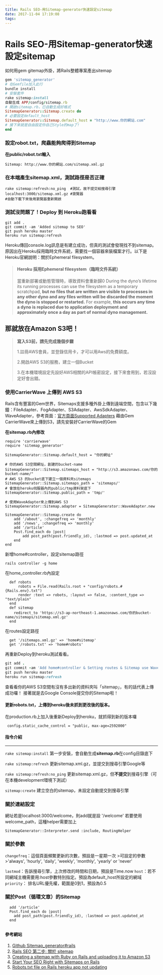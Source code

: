 ```yaml
---
title: Rails SEO-用Sitemap-generator快速設定sitemap
date: 2017-11-04 17:19:08
tags:
---
```

# Rails SEO-用Sitemap-generator快速設定sitemap
如何用gem gitemap外掛，將Rails整體專案產出sitemap

``` ruby
gem 'sitemap_generator' 
# 在Gemfile加入此行
bundle install          
# 安裝套件
rake sitemap:install
自動生成 APP/config/sitemap.rb
# 開啟sitemap.rb，已自動生成好格式
SitemapGenerator::Sitemap.create do
# 必要設定default_host
SitemapGenerator::Sitemap.default_host = "http://www.你的網站.com"
# 接下來就是自由設定你自己Style的map了!
end
```


### **設定robot.txt，爬蟲能夠爬得到Sitemap**
**在public/robot.txt輸入**

```
Sitemap: http://www.你的網站.com/sitemap.xml.gz
```
### 在本端產生sitemap.xml，測試路徑是否正確

```
rake sitemap:refresh:no_ping  #測試，故不提交給搜尋引擎
localhost:3000/sitemap.xml.gz #瀏覽器
#自動下載下來後用瀏覽器重新開啟
```
### 測試沒問題了！Deploy 到 Heroku跑看看

```
git add .
git commit -am 'Added sitemap to SEO'
git push heroku master
heroku run sitemap:refresh
```
Heroku傳回console.log訊息是有建立成功，但真的測試會發現找不到sitemap。原因出在Heroku採用臨時文件系統，需要找一個容器來裝檔案才行。以下是Heroku官網說明：關於Ephemeral filesystem。

>#### Heroku 採用Ephemeral filesystem（臨時文件系統）
>當重新部署或動態管理時，導致資料會重新歸0
During the dyno’s lifetime its running processes can use the filesystem as a temporary scratchpad, **but no files that are written are visible to processes in any other dyno and any files written will be discarded the moment the dyno is stopped or restarted.** For example, **this occurs any time a dyno is replaced due to application deployment and approximately once a day as part of normal dyno management.**

## 那就放在Amazon S3吧！
>**寫入S3前，請先完成幾個步驟**
>
>1.註冊AWS會員，並登錄信用卡，才可以用Aws的免費額度。
>
>2.開啟AWS S3的服務，建立一個Bucket
>
>3.在本機環境設定先設好AWS相關的API帳密設定，接下來會用到，若沒設定好會出錯。

### 使用CarrierWave 上傳到 AWS S3
Rails含有豐富的Gem世界，Sitemaps支援多種外掛上傳到遠端空間，包含以下幾鐘：FileAdapter、FogAdapter、S3Adapter、AwsSdkAdapter、WaveAdapter，參考頁面：[官方頁面Supported Adapters](https://github.com/kjvarga/sitemap_generator#supported-adapters)
藉由Gem CarrierWave來上傳到S3，請先安裝好CarrierWave的Gem

**在sitemap.rb內修改**

```
require 'carrierwave'
require 'sitemap_generator'

SitemapGenerator::Sitemap.default_host = "你的網址"

# 你的AWS S3空間網址，創建的bucket-name
SitemapGenerator::Sitemap.sitemaps_host = "http://s3.amazonaws.com/你的bucket-name/"
# AWS S3 的bucket底下建立一個資料夾sitemaps
SitemapGenerator::Sitemap.sitemaps_path = 'sitemaps/'
# 會放在heroku伺服器內的public/tmp資料架底下
SitemapGenerator::Sitemap.public_path = 'tmp/'

# 使用WaveAdapter來上傳到AWS S3
SitemapGenerator::Sitemap.adapter = SitemapGenerator::WaveAdapter.new

SitemapGenerator::Sitemap.create do
	add '/about', :changefreq => 'monthly'
	add '/news', :changefreq => 'monthly'
	add '/article'
	Post.find_each do |post|
	    add post_path(post.friendly_id), :lastmod => post.updated_at
    end
end
```
新增home#controller，設定sitemap路徑

    rails controller -g home
    
在home_controller.rb內設定

```
  def robots                                             
	  robots = File.read(Rails.root + "config/robots.#{Rails.env}.txt")
	  render :text => robots, :layout => false, :content_type => "text/plain"
  end
  def sitemap
    redirect_to 'https://s3-ap-northeast-1.amazonaws.com/你的bucket-name/sitemaps/sitemap.xml.gz'
  end
```
在routes設定路徑

```
  get '/sitemaps.xml.gz' => 'home#sitemap'
  get '/robots.txt' => 'home#robots'
```
再重新Deploy到heroku測試看看。

``` ruby
git add .
git commit -am 'Add home#controller & Setting routes & Sitemap use Wave Adapter'
git push heroku master
heroku run sitemap:refresh
```
查看看你的AWS S3空間有沒有多出新的資料夾叫「sitemap」，有的話代表上傳成功囉！
接著就是去Google Console提交你的Sitemap啦！


#### **更新robots.txt，上傳到heroku後未抓到更改後的版本。**
在production.rb上加入後重新Deploy到heroku，就抓得到新的版本囉

     config.static_cache_control = "public, max-age=2592000"

#### 指令介紹

----------


`rake sitemap:install` 第一步安裝，會自動生成**sitemap.rb**在config目錄底下

`rake sitemap:refresh` 更新sitemap.xml.gz，並提交到搜尋引擎Google等

`rake sitemap:refresh:no_ping` 更新sitemap.xml.gz，但**不提交**到搜尋引擎（可在本機development環境下測試）

`sitemap:create`    建立空白的sitemap，未設定自動提交到搜尋引擎


### 關於連結設定
網址若是localhost:3000/welcome，則add就是設 '/welcome'
若要使用welcome_path，這種helper需要加上

```
SitemapGenerator::Interpreter.send :include, RoutingHelper
```
### 關於參數
`changefreq`：這個頁面頻繁更新的次數，預設是一星期一次
	>可設定的參數
	>'always', 'hourly', 'daily', 'weekly', 'monthly', 'yearly' or 'never'
	
`lastmod`：告訴搜尋引擎，上次修改的時間和日期，預設是Time.now
`host`：若不同網域主機需要用:host參數特別指定。預設為default_host所設定的網域
`priority`： 排名URL優先權，範圍是0到1，預設為0.5

### 關於Post（循環文章）的Sitemap

```
  add '/article'
  Post.find_each do |post|
    add post_path(post.friendly_id), :lastmod => post.updated_at
  end
```
##  


#### 參考網站

1. [Github Sitemap_generator#rails](https://github.com/kjvarga/sitemap_generator#rails)
2. [Rails SEO 第二步: 關於 sitemap](https://www.scrivinor.com/article/rails-seo-%E7%AC%AC%E4%BA%8C%E6%AD%A5-%E9%97%9C%E6%96%BC-sitemap?locale=zh-TW)
3. [Creating a sitemap with Ruby on Rails and uploading it to Amazon S3](https://www.cookieshq.co.uk/posts/creating-a-sitemap-with-ruby-on-rails-and-upload-it-to-amazon-s3)
4. [Start Your SEO Right with Sitemaps on Rails](https://www.sitepoint.com/start-your-seo-right-with-sitemaps-on-rails/)
5. [Robots.txt file on Rails heroku app not updating](https://stackoverflow.com/questions/23389609/robots-txt-file-on-rails-heroku-app-not-updating?answertab=votes#tab-top)